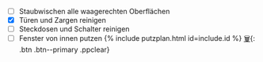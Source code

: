  - [ ] Staubwischen alle waagerechten Oberflächen
 - [x] Türen und Zargen reinigen
 - [ ] Steckdosen und Schalter reinigen
 - [ ] Fenster von innen putzen
 {%  include putzplan.html id=include.id %}
 [🗑️](){: .btn .btn--primary .ppclear}

<!--stackedit_data:
eyJoaXN0b3J5IjpbNjgyMDkyMTg2LDMwMTg3OTMwNCwtMTkzOT
Q5NzY2MCwtMTk3MTExNjQ4MSw5NzQzNjY5NTZdfQ==
-->